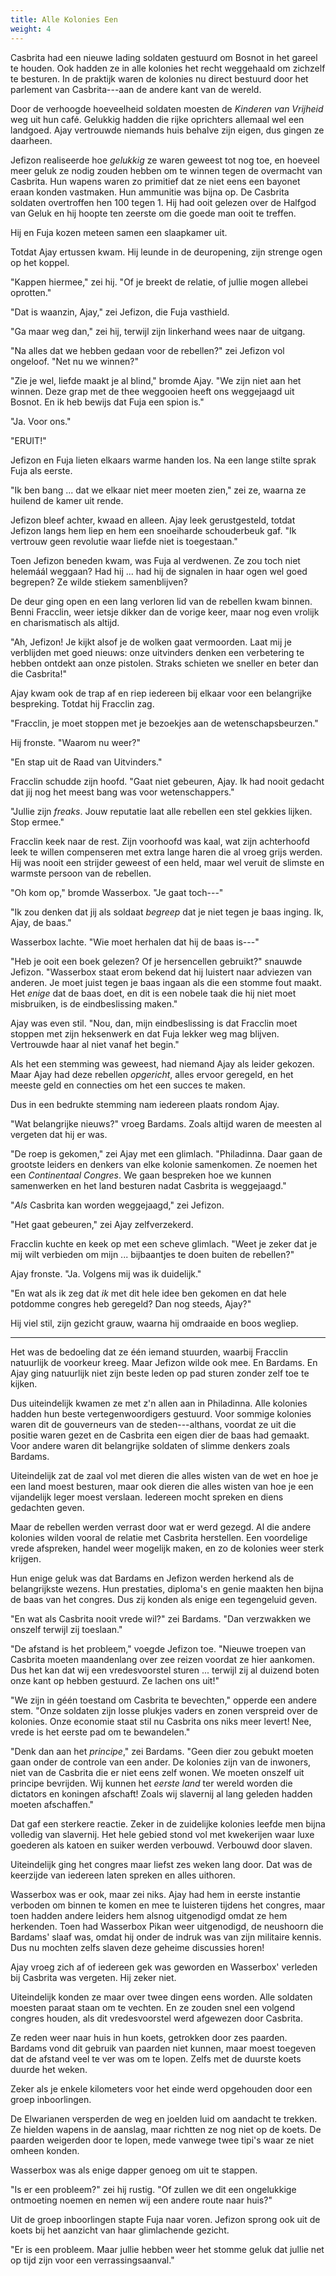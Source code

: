 ```yaml
---
title: Alle Kolonies Een
weight: 4
---
```

Casbrita had een nieuwe lading soldaten gestuurd om Bosnot in het gareel te houden. Ook hadden ze in alle kolonies het recht weggehaald om zichzelf te besturen. In de praktijk waren de kolonies nu direct bestuurd door het parlement van Casbrita---aan de andere kant van de wereld.

Door de verhoogde hoeveelheid soldaten moesten de _Kinderen van Vrijheid_ weg uit hun café. Gelukkig hadden die rijke oprichters allemaal wel een landgoed. Ajay vertrouwde niemands huis behalve zijn eigen, dus gingen ze daarheen. 

Jefizon realiseerde hoe _gelukkig_ ze waren geweest tot nog toe, en hoeveel meer geluk ze nodig zouden hebben om te winnen tegen de overmacht van Casbrita. Hun wapens waren zo primitief dat ze niet eens een bayonet eraan konden vastmaken. Hun ammunitie was bijna op. De Casbrita soldaten overtroffen hen 100 tegen 1. Hij had ooit gelezen over de Halfgod van Geluk en hij hoopte ten zeerste om die goede man ooit te treffen.

Hij en Fuja kozen meteen samen een slaapkamer uit.

Totdat Ajay ertussen kwam. Hij leunde in de deuropening, zijn strenge ogen op het koppel.

"Kappen hiermee," zei hij. "Of je breekt de relatie, of jullie mogen allebei oprotten."

"Dat is waanzin, Ajay," zei Jefizon, die Fuja vasthield.

"Ga maar weg dan," zei hij, terwijl zijn linkerhand wees naar de uitgang.

"Na alles dat we hebben gedaan voor de rebellen?" zei Jefizon vol ongeloof. "Net nu we winnen?"

"Zie je wel, liefde maakt je al blind," bromde Ajay. "We zijn niet aan het winnen. Deze grap met de thee weggooien heeft ons weggejaagd uit Bosnot. En ik heb bewijs dat Fuja een spion is."

"Ja. Voor ons."

"ERUIT!"

Jefizon en Fuja lieten elkaars warme handen los. Na een lange stilte sprak Fuja als eerste.

"Ik ben bang ... dat we elkaar niet meer moeten zien," zei ze, waarna ze huilend de kamer uit rende.

Jefizon bleef achter, kwaad en alleen. Ajay leek gerustgesteld, totdat Jefizon langs hem liep en hem een snoeiharde schouderbeuk gaf. "Ik vertrouw geen revolutie waar liefde niet is toegestaan."

Toen Jefizon beneden kwam, was Fuja al verdwenen. Ze zou toch niet helemáál weggaan? Had hij ... had hij de signalen in haar ogen wel goed begrepen? Ze wilde stiekem samenblijven?

De deur ging open en een lang verloren lid van de rebellen kwam binnen. Benni Fracclin, weer ietsje dikker dan de vorige keer, maar nog even vrolijk en charismatisch als altijd.

"Ah, Jefizon! Je kijkt alsof je de wolken gaat vermoorden. Laat mij je verblijden met goed nieuws: onze uitvinders denken een verbetering te hebben ontdekt aan onze pistolen. Straks schieten we sneller en beter dan die Casbrita!"

Ajay kwam ook de trap af en riep iedereen bij elkaar voor een belangrijke bespreking. Totdat hij Fracclin zag.

"Fracclin, je moet stoppen met je bezoekjes aan de wetenschapsbeurzen."

Hij fronste. "Waarom nu weer?"

"En stap uit de Raad van Uitvinders."

Fracclin schudde zijn hoofd. "Gaat niet gebeuren, Ajay. Ik had nooit gedacht dat jij nog het meest bang was voor wetenschappers."

"Jullie zijn _freaks_. Jouw reputatie laat alle rebellen een stel gekkies lijken. Stop ermee."

Fracclin keek naar de rest. Zijn voorhoofd was kaal, wat zijn achterhoofd leek te willen compenseren met extra lange haren die al vroeg grijs werden. Hij was nooit een strijder geweest of een held, maar wel veruit de slimste en warmste persoon van de rebellen.

"Oh kom op," bromde Wasserbox. "Je gaat toch---"

"Ik zou denken dat jij als soldaat _begreep_ dat je niet tegen je baas inging. Ik, Ajay, de baas."

Wasserbox lachte. "Wie moet herhalen dat hij de baas is---"

"Heb je ooit een boek gelezen? Of je hersencellen gebruikt?" snauwde Jefizon. "Wasserbox staat erom bekend dat hij luistert naar adviezen van anderen. Je moet juist tegen je baas ingaan als die een stomme fout maakt. Het _enige_ dat de baas doet, en dit is een nobele taak die hij niet moet misbruiken, is de eindbeslissing maken."

Ajay was even stil. "Nou, dan, mijn eindbeslissing is dat Fracclin moet stoppen met zijn heksenwerk en dat Fuja lekker weg mag blijven. Vertrouwde haar al niet vanaf het begin."

Als het een stemming was geweest, had niemand Ajay als leider gekozen. Maar Ajay had deze rebellen _opgericht_, alles ervoor geregeld, en het meeste geld en connecties om het een succes te maken.

Dus in een bedrukte stemming nam iedereen plaats rondom Ajay.

"Wat belangrijke nieuws?" vroeg Bardams. Zoals altijd waren de meesten al vergeten dat hij er was.

"De roep is gekomen," zei Ajay met een glimlach. "Philadinna. Daar gaan de grootste leiders en denkers van elke kolonie samenkomen. Ze noemen het een _Continentaal Congres_. We gaan bespreken hoe we kunnen samenwerken en het land besturen nadat Casbrita is weggejaagd."

"_Als_ Casbrita kan worden weggejaagd," zei Jefizon.

"Het gaat gebeuren," zei Ajay zelfverzekerd.

Fracclin kuchte en keek op met een scheve glimlach. "Weet je zeker dat je mij wilt verbieden om mijn ... bijbaantjes te doen buiten de rebellen?"

Ajay fronste. "Ja. Volgens mij was ik duidelijk."

"En wat als ik zeg dat _ik_ met dit hele idee ben gekomen en dat hele potdomme congres heb geregeld? Dan nog steeds, Ajay?"

Hij viel stil, zijn gezicht grauw, waarna hij omdraaide en boos wegliep. 

___

Het was de bedoeling dat ze één iemand stuurden, waarbij Fracclin natuurlijk de voorkeur kreeg. Maar Jefizon wilde ook mee. En Bardams. En Ajay ging natuurlijk niet zijn beste leden op pad sturen zonder zelf toe te kijken. 

Dus uiteindelijk kwamen ze met z'n allen aan in Philadinna. Alle kolonies hadden hun beste vertegenwoordigers gestuurd. Voor sommige kolonies waren dit de gouverneurs van de steden---althans, voordat ze uit die positie waren gezet en de Casbrita een eigen dier de baas had gemaakt. Voor andere waren dit belangrijke soldaten of slimme denkers zoals Bardams.

Uiteindelijk zat de zaal vol met dieren die alles wisten van de wet en hoe je een land moest besturen, maar ook dieren die alles wisten van hoe je een vijandelijk leger moest verslaan. Iedereen mocht spreken en diens gedachten geven.

Maar de rebellen werden verrast door wat er werd gezegd. Al die andere kolonies wilden vooral de relatie met Casbrita herstellen. Een voordelige vrede afspreken, handel weer mogelijk maken, en zo de kolonies weer sterk krijgen.

Hun enige geluk was dat Bardams en Jefizon werden herkend als de belangrijkste wezens. Hun prestaties, diploma's en genie maakten hen bijna de baas van het congres. Dus zij konden als enige een tegengeluid geven.

"En wat als Casbrita nooit vrede wil?" zei Bardams. "Dan verzwakken we onszelf terwijl zij toeslaan."

"De afstand is het probleem," voegde Jefizon toe. "Nieuwe troepen van Casbrita moeten maandenlang over zee reizen voordat ze hier aankomen. Dus het kan dat wij een vredesvoorstel sturen ... terwijl zij al duizend boten onze kant op hebben gestuurd. Ze lachen ons uit!"

"We zijn in géén toestand om Casbrita te bevechten," opperde een andere stem. "Onze soldaten zijn losse plukjes vaders en zonen verspreid over de kolonies. Onze economie staat stil nu Casbrita ons niks meer levert! Nee, vrede is het eerste pad om te bewandelen."

"Denk dan aan het _principe_," zei Bardams. "Geen dier zou gebukt moeten gaan onder de controle van een ander. De kolonies zijn van de inwoners, niet van de Casbrita die er niet eens zelf wonen. We moeten onszelf uit principe bevrijden. Wij kunnen het _eerste land_ ter wereld worden die dictators en koningen afschaft! Zoals wij slavernij al lang geleden hadden moeten afschaffen."

Dat gaf een sterkere reactie. Zeker in de zuidelijke kolonies leefde men bijna volledig van slavernij. Het hele gebied stond vol met kwekerijen waar luxe goederen als katoen en suiker werden verbouwd. Verbouwd door slaven.

Uiteindelijk ging het congres maar liefst zes weken lang door. Dat was de keerzijde van iedereen laten spreken en alles uithoren.

Wasserbox was er ook, maar zei niks. Ajay had hem in eerste instantie verboden om binnen te komen en mee te luisteren tijdens het congres, maar toen hadden andere leiders hem alsnog uitgenodigd omdat ze hem herkenden. Toen had Wasserbox Pikan weer uitgenodigd, de neushoorn die Bardams' slaaf was, omdat hij onder de indruk was van zijn militaire kennis. Dus nu mochten zelfs slaven deze geheime discussies horen!

Ajay vroeg zich af of iedereen gek was geworden en Wasserbox' verleden bij Casbrita was vergeten. Hij zeker niet.

Uiteindelijk konden ze maar over twee dingen eens worden. Alle soldaten moesten paraat staan om te vechten. En ze zouden snel een volgend congres houden, als dit vredesvoorstel werd afgewezen door Casbrita.

Ze reden weer naar huis in hun koets, getrokken door zes paarden. Bardams vond dit gebruik van paarden niet kunnen, maar moest toegeven dat de afstand veel te ver was om te lopen. Zelfs met de duurste koets duurde het weken.

Zeker als je enkele kilometers voor het einde werd opgehouden door een groep inboorlingen.

De Elwarianen versperden de weg en joelden luid om aandacht te trekken. Ze hielden wapens in de aanslag, maar richtten ze nog niet op de koets. De paarden weigerden door te lopen, mede vanwege twee tipi's waar ze niet omheen konden.

Wasserbox was als enige dapper genoeg om uit te stappen. 

"Is er een probleem?" zei hij rustig. "Of zullen we dit een ongelukkige ontmoeting noemen en nemen wij een andere route naar huis?"

Uit de groep inboorlingen stapte Fuja naar voren. Jefizon sprong ook uit de koets bij het aanzicht van haar glimlachende gezicht. 

"Er is een probleem. Maar jullie hebben weer het stomme geluk dat jullie net op tijd zijn voor een verrassingsaanval."